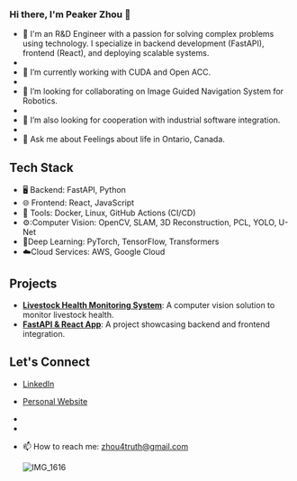 ### Hi there, I'm Peaker Zhou 👋

- 🔭 I'm an R&D Engineer with a passion for solving complex problems using technology. I specialize in backend development (FastAPI), frontend (React), and deploying scalable systems.
- 
- 🌱 I’m currently working with CUDA and Open ACC.
- 
- 👯 I’m looking for collaborating on Image Guided Navigation System for Robotics.
- 
- 🤔 I’m also looking for cooperation with industrial software integration.
- 
- 💬 Ask me about Feelings about life in Ontario, Canada.

## Tech Stack
- 🖥️ Backend: FastAPI, Python
- 🌐 Frontend: React, JavaScript
- 🔧 Tools: Docker, Linux, GitHub Actions (CI/CD)
- ⚙️:Computer Vision: OpenCV, SLAM, 3D Reconstruction, PCL, YOLO, U-Net
- 🤔Deep Learning: PyTorch, TensorFlow, Transformers
- ☁️Cloud Services: AWS, Google Cloud 

## Projects
- **[Livestock Health Monitoring System](https://github.com/Zhou4truth/your-repo)**: A computer vision solution to monitor livestock health.  
- **[FastAPI & React App](https://github.com/Zhou4truth/your-repo)**: A project showcasing backend and frontend integration.

## Let's Connect
- [LinkedIn](https://www.linkedin.com/in/yourprofile)
- [Personal Website](https://www.agriculture-matters.org)


-
- 
- 📫 How to reach me: zhou4truth@gmail.com

    ![IMG_1616](https://github.com/Zhou4truth/Zhou4truth/assets/142247626/c1bb4d4d-9c88-4649-8f25-755933c8b88b)

